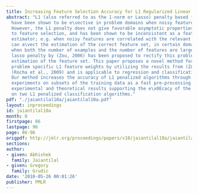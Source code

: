 ```yaml
---
title: Increasing Feature Selection Accuracy for L1 Regularized Linear Models
abstract: "L1 (also referred to as the 1-norm or Lasso) penalty based formulations
  have been shown to be e\vective in problem domains when noisy features are present.
  However, the L1 penalty does not give favorable asymptotic properties with respect
  to feature selection, and has been shown to be inconsistent as a feature selection
  estimator; e.g. when noisy features are correlated with the relevant features. This
  can a\vect the estimation of the correct feature set, in certain domains like robotics,
  when both the number of examples and the number of features are large. The weighted
  lasso penalty by (Zou, 2006) has been proposed to rectify this problem of correct
  estimation of the feature set. This paper proposes a novel method for identifying
  problem specific L1 feature weights by utilizing the results from (Zou, 2006) and
  (Rocha et al., 2009) and is applicable to regression and classification algorithms.
  Our method increases the accuracy of L1 penalized algorithms through randomized
  experiments on subsets of the training data as a fast pre-processing step. We show
  experimental and theoretical results supporting the e\x0Ecacy of the proposed method
  on two L1 penalized classification algorithms."
pdf: "./jaiantilal10a/jaiantilal10a.pdf"
layout: inproceedings
id: jaiantilal10a
month: 0
firstpage: 86
lastpage: 96
page: 86-96
origpdf: http://jmlr.org/proceedings/papers/v10/jaiantilal10a/jaiantilal10a.pdf
sections: 
author:
- given: Abhishek
  family: Jaiantilal
- given: Gregory
  family: Grudic
date: '2010-05-26 00:01:26'
publisher: PMLR
---
```

